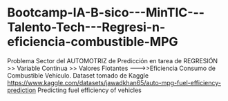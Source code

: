 # Bootcamp-IA-B-sico---MinTIC---Talento-Tech---Regresi-n-eficiencia-combustible-MPG
Problema Sector del AUTOMOTRIZ de Predicción en tarea de REGRESIÓN >> Variable Continua >> Valores Flotantes --->>Eficiencia Consumo de Combustible Vehículo.      Dataset tomado de Kaggle https://www.kaggle.com/datasets/jawadkhan65/auto-mpg-fuel-efficiency-prediction                                 Predicting fuel efficiency of vehicles
